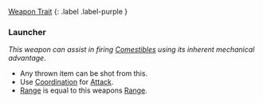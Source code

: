 
[Weapon Trait](Game/Core/Weapon-Traits)
{: .label .label-purple }

### Launcher
*This weapon can assist in firing [Comestibles](Game/Core/Blocks/Comestibles.md) using its inherent mechanical advantage*.
* Any thrown item can be shot from this.
* Use [Coordination](Agility#Coordination) for [Attack](Terminology#Attack).
 * [Range](Game/Core/Weapons#Range) is equal to this weapons [Range](Weapons#Range).